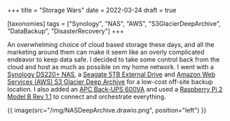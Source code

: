 +++
title = "Storage Wars"
date = 2022-03-24
draft = true 

[taxonomies]
tags = ["Synology", "NAS", "AWS", "S3GlacierDeepArchive", "DataBackup", "DisasterRecovery"]
+++

An overwhelming choice of cloud based storage these days, and all the marketing around them can make it seem like an overly complicated endeavor to keep data safe.
I decided to take some control back from the cloud and host as much as possible on my home network. I went with a [Synology DS220+ NAS](https://www.synology.com/en-us/products/DS220+), a [Seagate 5TB External Drive](https://www.amazon.com/gp/product/B07VS8QCXC/) and [Amazon Web Services (AWS) S3 Glacier Deep Archive](https://aws.amazon.com/s3/storage-classes/?nc=sn&loc=3#____) for a low-cost off-site backup location. I also added an [APC Back-UPS 600VA](https://www.apc.com/us/en/product/BE600M1/apc-backups-600va-120v-1-usb-charging-port-7-nema-outlets-2-surge/) and used a [Raspberry Pi 2 Model B Rev 1.1](https://learn.adafruit.com/introducing-the-raspberry-pi-2-model-b) to connect and orchestrate everything.

{{ image(src="/img/NASDeepArchive.drawio.png", position="left") }}

<!-- more -->
